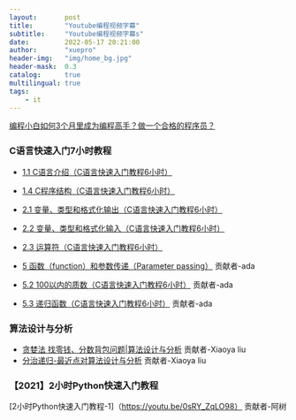 ```yaml
---
layout:       post
title:        "Youtube编程视频字幕"
subtitle:     "Youtube编程视频字幕s"
date:         2022-05-17 20:21:00
author:       "xuepro"
header-img:   "img/home_bg.jpg"
header-mask:  0.3
catalog:      true
multilingual: true
tags:
    - it
---
```


[编程小白如何3个月里成为编程高手？做一个合格的程序员？](https://youtu.be/pgCsjgwtvWs)

### C语言快速入门7小时教程

- [1.1 C语言介绍（C语言快速入门教程6小时）](https://youtu.be/Wxvsl_2xTxI)
- [1.4 C程序结构（C语言快速入门教程6小时）](https://youtu.be/6YdDzVw0xik)
- [2.1 变量、类型和格式化输出（C语言快速入门教程6小时）](https://youtu.be/sLwjh536mbA)
- [2.2 变量、类型和格式化输入（C语言快速入门教程6小时）](https://youtu.be/HYUSu_K36kY)
- [2.3 运算符（C语言快速入门教程6小时）](https://youtu.be/putH0NyB_WA)

- [5 函数（function）和参数传递（Parameter passing）](https://youtu.be/Z6oUs1HVi1Y) 贡献者-ada
- [5.2 100以内的质数（C语言快速入门教程6小时）](https://youtu.be/fxTH1F2MMxs)        贡献者-ada
- [5.3 递归函数（C语言快速入门教程6小时）](https://youtu.be/guRG5vn1HCA)  贡献者-ada

### 算法设计与分析

- [贪婪法 找零钱、分数背包问题|算法设计与分析](https://youtu.be/iJAZmm4eShs) 贡献者-Xiaoya liu
- [分治递归-最近点对算法设计与分析](https://youtu.be/50LC1qxgYcY)   贡献者-Xiaoya liu

### 【2021】2小时Python快速入门教程
[2小时Python快速入门教程-1]（https://youtu.be/0sRY_ZqLO98）  贡献者-阿树
